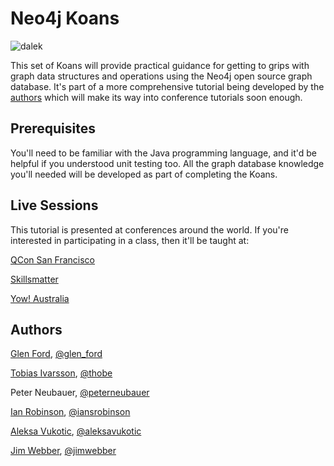 Neo4j Koans
===========

![dalek](https://github.com/jimwebber/neo4j-tutorial/raw/master/presentation/Intro%20to%20Neo4j.key/image54.png)

This set of Koans will provide practical guidance for getting to grips with graph data structures and operations using the Neo4j open source graph database. It's part of a more comprehensive tutorial being developed by the [authors](#authors) which will make its way into conference tutorials soon enough.

Prerequisites
-------------

You'll need to be familiar with the Java programming language, and it'd be helpful if you understood unit testing too. All the graph database knowledge you'll needed will be developed as part of completing the Koans. 

Live Sessions
-------------

This tutorial is presented at conferences around the world. If you're interested in participating in a class, then it'll be taught at:

[QCon San Francisco](http://qconsf.com/sf2011/presentations/show_presentation.jsp?oid=3459)

[Skillsmatter](http://skillsmatter.com/course/nosql/neo4j-tutorial)

[Yow! Australia](http://www.yowconference.com.au/index.html)

Authors <a name="authors">
-------

[Glen Ford](http://usersource.net/), [@glen_ford](http://twitter.com/glen_ford)

[Tobias Ivarsson](http://www.thobe.org/), [@thobe](http://twitter.com/thobe)

Peter Neubauer, [@peterneubauer](http://twitter.com/peterneubauer)

[Ian Robinson](http://iansrobinson.com), [@iansrobinson](http://twitter.com/iansrobinson)

[Aleksa Vukotic](http://aleksavukotic.com), [@aleksavukotic](http://twitter.com/aleksavukotic)

[Jim Webber](http://jimwebber.org/), [@jimwebber](http://twitter.com/jimwebber)


